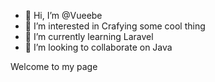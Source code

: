 - 👋 Hi, I’m @Vueebe
- 👀 I’m interested in Crafying some cool thing
- 🌱 I’m currently learning Laravel
- 💞️ I’m looking to collaborate on Java

Welcome to my page

